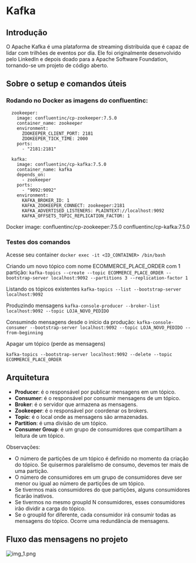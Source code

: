 
# Kafka

## Introdução
O Apache Kafka é uma plataforma de streaming distribuída que é capaz de lidar com trilhões de eventos por dia. Ele foi originalmente desenvolvido pelo LinkedIn e depois doado para a Apache Software Foundation, tornando-se um projeto de código aberto.

## Sobre o setup e comandos úteis

### Rodando no Docker as imagens do confluentinc:

```
  zookeeper:
    image: confluentinc/cp-zookeeper:7.5.0
    container_name: zookeeper
    environment:
      ZOOKEEPER_CLIENT_PORT: 2181
      ZOOKEEPER_TICK_TIME: 2000
    ports:
      - "2181:2181"

  kafka:
    image: confluentinc/cp-kafka:7.5.0
    container_name: kafka
    depends_on:
      - zookeeper
    ports:
      - "9092:9092"
    environment:
      KAFKA_BROKER_ID: 1
      KAFKA_ZOOKEEPER_CONNECT: zookeeper:2181
      KAFKA_ADVERTISED_LISTENERS: PLAINTEXT://localhost:9092
      KAFKA_OFFSETS_TOPIC_REPLICATION_FACTOR: 1
```

Docker image:
confluentinc/cp-zookeeper:7.5.0
confluentinc/cp-kafka:7.5.0

### Testes dos comandos
Acesse seu container
```docker exec -it <ID_CONTAINER> /bin/bash```

Criando um novo tópico com nome ECOMMERCE_PLACE_ORDER com 1 partição:
```kafka-topics --create --topic ECOMMERCE_PLACE_ORDER --bootstrap-server localhost:9092 --partitions 3 --replication-factor 1```

Listando os tópicos existentes
```kafka-topics --list --bootstrap-server localhost:9092```

Produzindo mensagens
```kafka-console-producer --broker-list localhost:9092 --topic LOJA_NOVO_PEDIDO```

Consumindo mensagens desde o início da produção:
```kafka-console-consumer --bootstrap-server localhost:9092 --topic LOJA_NOVO_PEDIDO --from-beginning```

Apagar um tópico (perde as mensagens)

```kafka-topics --bootstrap-server localhost:9092 --delete --topic ECOMMERCE_PLACE_ORDER```

## Arquitetura
- **Producer**: é o responsável por publicar mensagens em um tópico.
- **Consumer**: é o responsável por consumir mensagens de um tópico.
- **Broker**: é o servidor que armazena as mensagens.
- **Zookeeper**: é o responsável por coordenar os brokers.
- **Topic**: é o local onde as mensagens são armazenadas.
- **Partition**: é uma divisão de um tópico.
- **Consumer Group**: é um grupo de consumidores que compartilham a leitura de um tópico.

Observações: 
- O número de partições de um tópico é definido no momento da criação do tópico. Se quisermos paralelismo de consumo, devemos ter mais de uma partição.
- O número de consumidores em um grupo de consumidores deve ser menor ou igual ao número de partições de um tópico.
- Se tivermos mais consumidores do que partições, alguns consumidores ficarão inativos.
- Se tivermos no mesmo groupId N consumidores, esses consumidores irão dividir a carga do tópico.
- Se o groupId for diferente, cada consumidor irá consumir todas as mensagens do tópico. Ocorre uma redundância de mensagens.


## Fluxo das mensagens no projeto



![img_1.png](img_1.png)